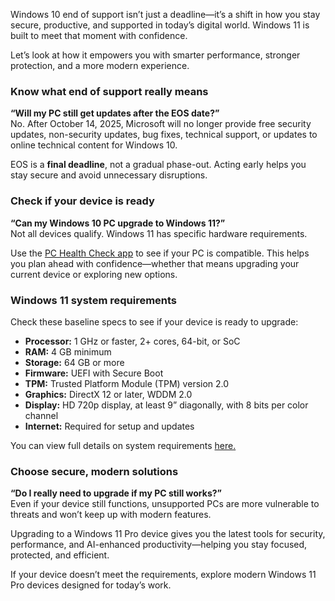 Windows 10 end of support isn’t just a deadline—it’s a shift in how you stay secure, productive, and supported in today’s digital world. Windows 11 is built to meet that moment with confidence. 

Let’s look at how it empowers you with smarter performance, stronger protection, and a more modern experience.

### Know what end of support really means

**“Will my PC still get updates after the EOS date?”**  
No. After October 14, 2025, Microsoft will no longer provide free security updates, non-security updates, bug fixes, technical support, or updates to online technical content for Windows 10.

EOS is a **final deadline**, not a gradual phase-out. Acting early helps you stay secure and avoid unnecessary disruptions.

### Check if your device is ready

**“Can my Windows 10 PC upgrade to Windows 11?”**  
Not all devices qualify. Windows 11 has specific hardware requirements.

Use the [PC Health Check app](https://support.microsoft.com/windows/how-to-use-the-pc-health-check-app-9c8abd9b-03ba-4e67-81ef-36f37caa7844) to see if your PC is compatible. This helps you plan ahead with confidence—whether that means upgrading your current device or exploring new options.

### Windows 11 system requirements

Check these baseline specs to see if your device is ready to upgrade:

- **Processor:** 1 GHz or faster, 2+ cores, 64-bit, or SoC  
- **RAM:** 4 GB minimum  
- **Storage:** 64 GB or more  
- **Firmware:** UEFI with Secure Boot  
- **TPM:** Trusted Platform Module (TPM) version 2.0  
- **Graphics:** DirectX 12 or later, WDDM 2.0  
- **Display:** HD 720p display, at least 9” diagonally, with 8 bits per color channel  
- **Internet:** Required for setup and updates  

You can view full details on system requirements [here.](https://www.microsoft.com/windows/windows-11-specifications?r=1)

### Choose secure, modern solutions

**“Do I really need to upgrade if my PC still works?”**  
Even if your device still functions, unsupported PCs are more vulnerable to threats and won’t keep up with modern features.

Upgrading to a Windows 11 Pro device gives you the latest tools for security, performance, and AI-enhanced productivity—helping you stay focused, protected, and efficient.

If your device doesn’t meet the requirements, explore modern Windows 11 Pro devices designed for today’s work.